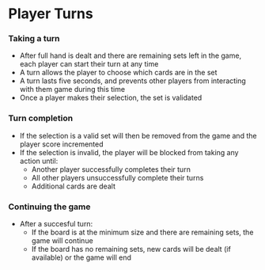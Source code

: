 # Player Turns

### Taking a turn
* After full hand is dealt and there are remaining sets left in the game, each player can start their turn at any time
* A turn allows the player to choose which cards are in the set
* A turn lasts five seconds, and prevents other players from interacting with them game during this time
* Once a player makes their selection, the set is validated

### Turn completion
* If the selection is a valid set will then be removed from the game and the player score incremented
* If the selection is invalid, the player will be blocked from taking any action until:
  * Another player successfully completes their turn
  * All other players unsuccessfully complete their turns
  * Additional cards are dealt

### Continuing the game
* After a succesful turn:
  * If the board is at the minimum size and there are remaining sets, the game will continue
  * If the board has no remaining sets, new cards will be dealt (if available) or the game will end

